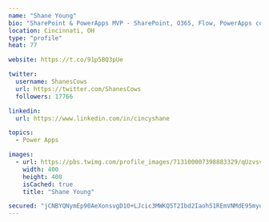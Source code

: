 ```yaml
---
name: "Shane Young"
bio: "SharePoint & PowerApps MVP - SharePoint, O365, Flow, PowerApps consulting? @PowerApps911 | Pure Snark? You found it."
location: Cincinnati, OH
type: "profile"
heat: 77

website: https://t.co/91p5BQ3pUe

twitter:
  username: ShanesCows
  url: https://twitter.com/ShanesCows
  followers: 17766

linkedin:
  url: https://www.linkedin.com/in/cincyshane

topics:
  - Power Apps

images:
  - url: https://pbs.twimg.com/profile_images/713100007398883329/qUzvsvQ3_400x400.jpg
    width: 400
    height: 400
    isCached: true
    title: "Shane Young"

secured: "jCNBYQNymEp90AeXonsvgD1O+LJcic3MWKQ5T2Ibd2Iaoh51REmVNMdE95myds9Ukebq7am+j+7o7dn7BuLXnbE6wdbxdsHITQncAWuJDE6NgJlTKmwyad0g3I1IfN/E9/5+XtcE9+OBU5UGf0q+dXr1bt3lY+BmR+5kAineaqUzbmWEgBxs/ApGdIm7zWgvXjjFHCtyIV5TsJhO+tRAjTUMb+2m/OO2SE0hJWUOIe/2ZS8Bg2ZohZ9orYqyAY950AYdj/aIMulUjT6kstAyVqcMlPpTcg3rOw10I5qWwYi1fy0kftobIC4Be2vLBSGfFH6RsRQrZtRL0REo8F0aBJUJbZ19EpQRlEOQwPnPcaVM7N/ITd3p/uzre+tiy1Zd868o9l066oKx7EFhRxF3wDEnW0StyzmTkTmcCgHTC84=;wJl0OZsxz6HkMmigRiGfJQ=="
---
```


